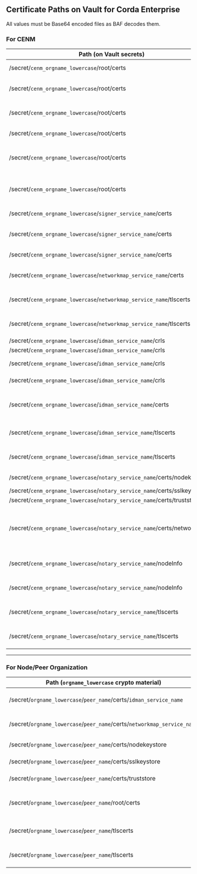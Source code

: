 Certificate Paths on Vault for Corda Enterprise
-----------------------------------------------
All values must be Base64 encoded files as BAF decodes them.

### For CENM

| Path (on Vault secrets)           | Crypto-material         | Type        |
|-----------------------------------|-------------------------|-------------|
| /secret/`cenm_orgname_lowercase`/root/certs          | root-key-store.jks                | Root keystore |
| /secret/`cenm_orgname_lowercase`/root/certs          | corda-ssl-trust-store.jks         | SSL certificates truststore |
| /secret/`cenm_orgname_lowercase`/root/certs          | network-root-truststore.jks       | Network Root certificates truststore |
| /secret/`cenm_orgname_lowercase`/root/certs          | corda-ssl-root-keys.jks           | SSL Root keystore |
| /secret/`cenm_orgname_lowercase`/root/certs          | tls-crl-signer-key-store.jks      | Keystore containing tlscrlsigner key |
| /secret/`cenm_orgname_lowercase`/root/certs          | subordinate-key-store.jks         | Keystore containing subordinateca key |
| /secret/`cenm_orgname_lowercase`/`signer_service_name`/certs        | corda-ssl-signer-keys.jks         | Signer keystore |
| /secret/`cenm_orgname_lowercase`/`signer_service_name`/certs        | identity-manager-key-store.jks    | Idman keystore |
| /secret/`cenm_orgname_lowercase`/`signer_service_name`/certs        | network-map-key-store.jks         | Networkmap keystore |
| /secret/`cenm_orgname_lowercase`/`networkmap_service_name`/certs    | corda-ssl-network-map-keys.jks    | Networkmap SSL keystore |
| /secret/`cenm_orgname_lowercase`/`networkmap_service_name`/tlscerts | tlscacerts                        | Networkmap Ambassador Certificate |
| /secret/`cenm_orgname_lowercase`/`networkmap_service_name`/tlscerts | tlskey                            | Networkmap Ambassador Private key |
| /secret/`cenm_orgname_lowercase`/`idman_service_name`/crls          | tls.crl                           | TLS CRL |
| /secret/`cenm_orgname_lowercase`/`idman_service_name`/crls          | ssl.crl                           | SSL CRL |
| /secret/`cenm_orgname_lowercase`/`idman_service_name`/crls          | root.crl                          | Network Root CRL|
| /secret/`cenm_orgname_lowercase`/`idman_service_name`/crls          | subordinate.crl                   | Subordinate CRL |
| /secret/`cenm_orgname_lowercase`/`idman_service_name`/certs         | corda-ssl-identity-manager-keys.jks  | Idman SSL keystore |
| /secret/`cenm_orgname_lowercase`/`idman_service_name`/tlscerts      | tlscacerts                        | Idman Ambassador Certificate |
| /secret/`cenm_orgname_lowercase`/`idman_service_name`/tlscerts      | tlskey                            | Idman Ambassador Private key |
| /secret/`cenm_orgname_lowercase`/`notary_service_name`/certs/nodekeystore                | nodekeystore.jks           | Notary keystore |
| /secret/`cenm_orgname_lowercase`/`notary_service_name`/certs/sslkeystore                 | sslkeystore.jks            | SSL Keystore |
| /secret/`cenm_orgname_lowercase`/`notary_service_name`/certs/truststore                  | truststore.jks             | Trust keystore |
| /secret/`cenm_orgname_lowercase`/`notary_service_name`/certs/networkparam        | network-parameters-initial     | Initial network-parameters file generated during notary registration |
| /secret/`cenm_orgname_lowercase`/`notary_service_name`/nodeInfo                          | nodeInfoFile                   | Notary node info file contents            |
| /secret/`cenm_orgname_lowercase`/`notary_service_name`/nodeInfo                            | nodeInfoName | Notary node info filename with hash    |
| /secret/`cenm_orgname_lowercase`/`notary_service_name`/tlscerts                          | tlscacerts                 | Notary Ambassador Certificate |
| /secret/`cenm_orgname_lowercase`/`notary_service_name`/tlscerts                          | tlskey                     | Notary Ambassador Private key |

-----

### For Node/Peer Organization

| Path (`orgname_lowercase` crypto material)              | Crypto-material        | Type        |
|--------------------------------------------------|------------------------|-------------|
| /secret/`orgname_lowercase`/`peer_name`/certs/`idman_service_name`  | `idman_service_name`.crt       | Idman Ambassador Certificate |
| /secret/`orgname_lowercase`/`peer_name`/certs/`networkmap_service_name`   | ``networkmap_service_name``.crt  | Networkmap Ambassador Certificate |
| /secret/`orgname_lowercase`/`peer_name`/certs/nodekeystore         | nodekeystore.jks       | Node keystore |
| /secret/`orgname_lowercase`/`peer_name`/certs/sslkeystore          | sslkeystore.jks        | SSL Keystore |
| /secret/`orgname_lowercase`/`peer_name`/certs/truststore           | truststore.jks         | Trust keystore |
| /secret/`orgname_lowercase`/`peer_name`/root/certs | network-root-truststore.jks | Network Root certificates truststore |
| /secret/`orgname_lowercase`/`peer_name`/tlscerts                   | tlscacerts             | Node Ambassador Certificate |
| /secret/`orgname_lowercase`/`peer_name`/tlscerts                   | tlskey                 | Node Ambassador Private key |
